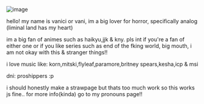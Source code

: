 ![image](https://github.com/l0vefiles/lovehearts/blob/94e1e369786b7e434220fcc1e541285ede884a44/Screenshot_446.png)


hello! my name is vanici or vani, im a big lover for horror, specifically analog (liminal land has my heart)




im a big fan of animes such as haikyu,jjk & kny. pls int if you're a fan of either one or
if you like series such as end of the fking world, big mouth, i am not okay with this & stranger things!!


i love music like: korn,mitski,flyleaf,paramore,britney spears,kesha,icp & msi

dni: proshippers :p

i should honestly make a strawpage but thats too much work so this works js fine.. for more info(kinda) go to my pronouns page!! 











